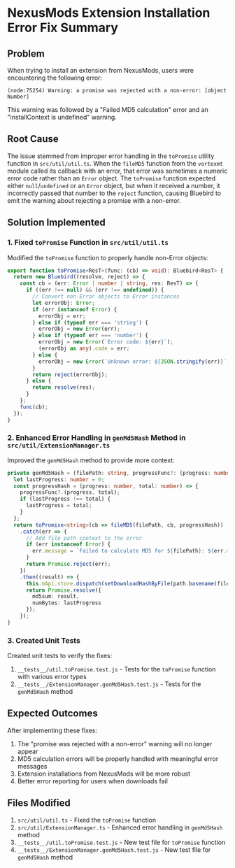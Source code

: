 # NexusMods Extension Installation Error Fix Summary

## Problem
When trying to install an extension from NexusMods, users were encountering the following error:
```
(node:75254) Warning: a promise was rejected with a non-error: [object Number]
```

This warning was followed by a "Failed MD5 calculation" error and an "installContext is undefined" warning.

## Root Cause
The issue stemmed from improper error handling in the `toPromise` utility function in `src/util/util.ts`. When the `fileMD5` function from the `vortexmt` module called its callback with an error, that error was sometimes a numeric error code rather than an `Error` object. The `toPromise` function expected either `null`/`undefined` or an `Error` object, but when it received a number, it incorrectly passed that number to the `reject` function, causing Bluebird to emit the warning about rejecting a promise with a non-error.

## Solution Implemented

### 1. Fixed `toPromise` Function in `src/util/util.ts`

Modified the `toPromise` function to properly handle non-Error objects:

```typescript
export function toPromise<ResT>(func: (cb) => void): Bluebird<ResT> {
  return new Bluebird((resolve, reject) => {
    const cb = (err: Error | number | string, res: ResT) => {
      if ((err !== null) && (err !== undefined)) {
        // Convert non-Error objects to Error instances
        let errorObj: Error;
        if (err instanceof Error) {
          errorObj = err;
        } else if (typeof err === 'string') {
          errorObj = new Error(err);
        } else if (typeof err === 'number') {
          errorObj = new Error(`Error code: ${err}`);
          (errorObj as any).code = err;
        } else {
          errorObj = new Error(`Unknown error: ${JSON.stringify(err)}`);
        }
        return reject(errorObj);
      } else {
        return resolve(res);
      }
    };
    func(cb);
  });
}
```

### 2. Enhanced Error Handling in `genMd5Hash` Method in `src/util/ExtensionManager.ts`

Improved the `genMd5Hash` method to provide more context:

```typescript
private genMd5Hash = (filePath: string, progressFunc?: (progress: number, total: number) => void): Promise<IHashResult> => {
  let lastProgress: number = 0;
  const progressHash = (progress: number, total: number) => {
    progressFunc?.(progress, total);
    if (lastProgress !== total) {
      lastProgress = total;
    }
  };
  return toPromise<string>(cb => fileMD5(filePath, cb, progressHash))
    .catch(err => {
      // Add file path context to the error
      if (err instanceof Error) {
        err.message = `Failed to calculate MD5 for ${filePath}: ${err.message}`;
      }
      return Promise.reject(err);
    })
    .then((result) => {
      this.mApi.store.dispatch(setDownloadHashByFile(path.basename(filePath), result, lastProgress));
      return Promise.resolve({
        md5sum: result,
        numBytes: lastProgress
      });
    });
}
```

### 3. Created Unit Tests

Created unit tests to verify the fixes:

1. `__tests__/util.toPromise.test.js` - Tests for the `toPromise` function with various error types
2. `__tests__/ExtensionManager.genMd5Hash.test.js` - Tests for the `genMd5Hash` method

## Expected Outcomes

After implementing these fixes:

1. The "promise was rejected with a non-error" warning will no longer appear
2. MD5 calculation errors will be properly handled with meaningful error messages
3. Extension installations from NexusMods will be more robust
4. Better error reporting for users when downloads fail

## Files Modified

1. `src/util/util.ts` - Fixed the `toPromise` function
2. `src/util/ExtensionManager.ts` - Enhanced error handling in `genMd5Hash` method
3. `__tests__/util.toPromise.test.js` - New test file for `toPromise` function
4. `__tests__/ExtensionManager.genMd5Hash.test.js` - New test file for `genMd5Hash` method